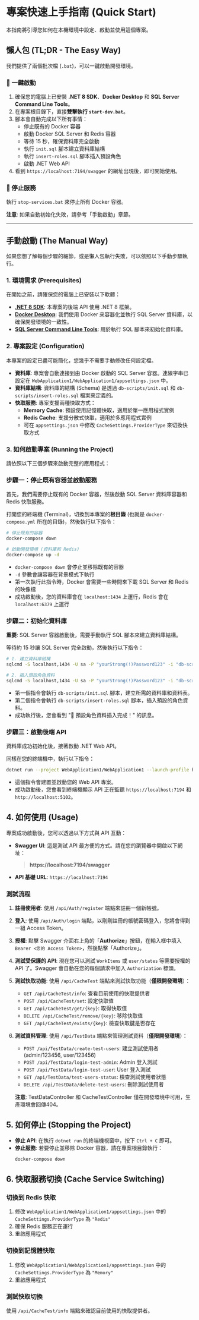 # 專案快速上手指南 (Quick Start)

本指南將引導您如何在本機環境中設定、啟動並使用這個專案。

## 懶人包 (TL;DR - The Easy Way)

我們提供了兩個批次檔 (`.bat`)，可以一鍵啟動開發環境。

### 🚀 一鍵啟動
1.  確保您的電腦上已安裝 **.NET 8 SDK**、**Docker Desktop** 和 **SQL Server Command Line Tools**。
2.  在專案根目錄下，直接**雙擊執行 `start-dev.bat`**。
3.  腳本會自動完成以下所有事情：
    -   停止既有的 Docker 容器
    -   啟動 Docker SQL Server 和 Redis 容器
    -   等待 15 秒，確保資料庫完全啟動
    -   執行 `init.sql` 腳本建立資料庫結構
    -   執行 `insert-roles.sql` 腳本插入預設角色
    -   啟動 .NET Web API
4.  看到 `https://localhost:7194/swagger` 的網址出現後，即可開始使用。

### 🛑 停止服務
執行 `stop-services.bat` 來停止所有 Docker 容器。

**注意**: 如果自動初始化失敗，請參考「手動啟動」章節。

---

## 手動啟動 (The Manual Way)

如果您想了解每個步驟的細節，或是懶人包執行失敗，可以依照以下手動步驟執行。

### 1. 環境需求 (Prerequisites)

在開始之前，請確保您的電腦上已安裝以下軟體：

- **[.NET 8 SDK](https://dotnet.microsoft.com/download/dotnet/8.0)**: 本專案的後端 API 使用 .NET 8 框架。
- **[Docker Desktop](https://www.docker.com/products/docker-desktop/)**: 我們使用 Docker 來容器化並執行 SQL Server 資料庫，以確保開發環境的一致性。
- **[SQL Server Command Line Tools](https://docs.microsoft.com/en-us/sql/tools/sqlcmd-utility)**: 用於執行 SQL 腳本來初始化資料庫。

### 2. 專案設定 (Configuration)

本專案的設定已盡可能簡化，您幾乎不需要手動修改任何設定檔。

- **資料庫**: 專案會自動連接到由 Docker 啟動的 SQL Server 容器。連線字串已設定在 `WebApplication1/WebApplication1/appsettings.json` 中。
- **資料庫結構**: 資料庫的結構 (Schema) 是透過 `db-scripts/init.sql` 和 `db-scripts/insert-roles.sql` 檔案來定義的。
- **快取服務**: 專案支援兩種快取方式：
  - **Memory Cache**: 預設使用記憶體快取，適用於單一應用程式實例
  - **Redis Cache**: 支援分散式快取，適用於多應用程式實例
  - 可在 `appsettings.json` 中修改 `CacheSettings.ProviderType` 來切換快取方式

### 3. 如何啟動專案 (Running the Project)

請依照以下三個步驟來啟動完整的應用程式：

### 步驟一：停止既有容器並啟動服務

首先，我們需要停止既有的 Docker 容器，然後啟動 SQL Server 資料庫容器和 Redis 快取服務。

打開您的終端機 (Terminal)，切換到本專案的**根目錄** (也就是 `docker-compose.yml` 所在的目錄)，然後執行以下指令：

```bash
# 停止既有的容器
docker-compose down

# 啟動開發環境 (資料庫和 Redis)
docker-compose up -d
```

- `docker-compose down` 會停止並移除既有的容器
- `-d` 參數會讓容器在背景模式下執行
- 第一次執行此指令時，Docker 會需要一些時間來下載 SQL Server 和 Redis 的映像檔
- 成功啟動後，您的資料庫會在 `localhost:1434` 上運行，Redis 會在 `localhost:6379` 上運行

### 步驟二：初始化資料庫

**重要**: SQL Server 容器啟動後，需要手動執行 SQL 腳本來建立資料庫結構。

等待約 15 秒讓 SQL Server 完全啟動，然後執行以下指令：

```bash
# 1. 建立資料庫結構
sqlcmd -S localhost,1434 -U sa -P "yourStrong(!)Password123" -i "db-scripts/init.sql"

# 2. 插入預設角色資料
sqlcmd -S localhost,1434 -U sa -P "yourStrong(!)Password123" -i "db-scripts/insert-roles.sql"
```

- 第一個指令會執行 `db-scripts/init.sql` 腳本，建立所需的資料庫和資料表。
- 第二個指令會執行 `db-scripts/insert-roles.sql` 腳本，插入預設的角色資料。
- 成功執行後，您會看到 "🎉 預設角色資料插入完成！" 的訊息。

### 步驟三：啟動後端 API

資料庫成功初始化後，接著啟動 .NET Web API。

同樣在您的終端機中，執行以下指令：

```bash
dotnet run --project WebApplication1/WebApplication1 --launch-profile https
```

- 這個指令會建置並啟動您的 Web API 專案。
- 成功啟動後，您會看到終端機顯示 API 正在監聽 `https://localhost:7194` 和 `http://localhost:5102`。

## 4. 如何使用 (Usage)

專案成功啟動後，您可以透過以下方式與 API 互動：

- **Swagger UI**: 這是測試 API 最方便的方式。請在您的瀏覽器中開啟以下網址：
  > **https://localhost:7194/swagger**

- **API 基礎 URL**: `https://localhost:7194`

### 測試流程

1.  **註冊使用者**: 使用 `/api/Auth/register` 端點來註冊一個新帳號。
2.  **登入**: 使用 `/api/Auth/login` 端點，以剛剛註冊的帳號密碼登入，您將會得到一組 Access Token。
3.  **授權**: 點擊 Swagger 介面右上角的「**Authorize**」按鈕，在輸入框中填入 `Bearer <您的 Access Token>`，然後點擊「Authorize」。
4.  **測試受保護的 API**: 現在您可以測試 `WorkItems` 或 `user/states` 等需要授權的 API 了。Swagger 會自動在您的每個請求中加入 `Authorization` 標頭。
5.  **測試快取功能**: 使用 `/api/CacheTest` 端點來測試快取功能（**僅限開發環境**）：
    - `GET /api/CacheTest/info`: 查看目前使用的快取提供者
    - `POST /api/CacheTest/set`: 設定快取值
    - `GET /api/CacheTest/get/{key}`: 取得快取值
    - `DELETE /api/CacheTest/remove/{key}`: 移除快取值
    - `GET /api/CacheTest/exists/{key}`: 檢查快取鍵是否存在

6.  **測試資料管理**: 使用 `/api/TestData` 端點來管理測試資料（**僅限開發環境**）：
    - `POST /api/TestData/create-test-users`: 建立測試使用者 (admin/123456, user/123456)
    - `POST /api/TestData/login-test-admin`: Admin 登入測試
    - `POST /api/TestData/login-test-user`: User 登入測試
    - `GET /api/TestData/test-users-status`: 檢查測試使用者狀態
    - `DELETE /api/TestData/delete-test-users`: 刪除測試使用者
    
    **注意**: TestDataController 和 CacheTestController 僅在開發環境中可用，生產環境會回傳404。

## 5. 如何停止 (Stopping the Project)

- **停止 API**: 在執行 `dotnet run` 的終端機視窗中，按下 `Ctrl + C` 即可。
- **停止服務**: 若要停止並移除 Docker 容器，請在專案根目錄執行：
  ```bash
  docker-compose down
  ```

## 6. 快取服務切換 (Cache Service Switching)

### 切換到 Redis 快取
1. 修改 `WebApplication1/WebApplication1/appsettings.json` 中的 `CacheSettings.ProviderType` 為 `"Redis"`
2. 確保 Redis 服務正在運行
3. 重啟應用程式

### 切換到記憶體快取
1. 修改 `WebApplication1/WebApplication1/appsettings.json` 中的 `CacheSettings.ProviderType` 為 `"Memory"`
2. 重啟應用程式

### 測試快取切換
使用 `/api/CacheTest/info` 端點來確認目前使用的快取提供者。
